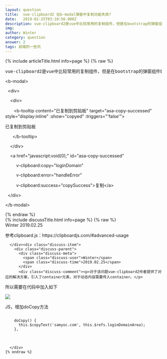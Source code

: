 ```yaml
---
layout: question
title:  vue-clipboard2 在b-modal弹窗中复制功能失效?
date:   2019-02-25T03:10:50.000Z
description: vue-clipboard2是vue中比较常用的复制组件，但是在bootstrap的弹窗组件b-modal中却无法正常使用，相同的在其他的动态内容中也是无法使用...
img: 
author: Winter
category: question
answer: 2
tags: 前端的一些坑
---
```

<div class="article-root">
  <div class="article">
    {% include articleTitle.html info=page %}
    {% raw %}
    <div class="article-content"><pre>
vue-clipboard2是vue中比较常用的复制组件，但是在bootstrap的弹窗组件b-modal中却无法正常使用，相同的在其他的动态内容中也是无法使用的。
</pre>

<p>&lt;b-modal&gt;</p>

<p>&nbsp; &lt;div&gt;</p>

<p>&nbsp; &nbsp; &lt;div&gt;</p>

<p>&nbsp; &nbsp; &nbsp; &nbsp;&lt;b-tooltip content=&quot;已复制到剪贴板&quot; target=&quot;asa-copy-successed&quot; style=&quot;display:inline&quot; :show=&quot;copyed&quot; :triggers=&quot;&#39;false&#39;&quot;&gt;</p>

<p>已复制到剪贴板</p>

<p>&nbsp; &nbsp; &nbsp; &lt;/b-tooltip&gt;</p>

<p>&nbsp; &nbsp; &lt;/div&gt;</p>

<p>&nbsp; &nbsp;&nbsp;&lt;a href=&quot;javascript:void(0);&quot; id=&quot;asa-copy-successed&quot;</p>

<p>&nbsp; &nbsp; &nbsp; &nbsp; &nbsp;v-clipboard:copy=&quot;loginDomain&quot;</p>

<p>&nbsp; &nbsp; &nbsp; &nbsp; &nbsp;v-clipboard:error=&quot;handleError&quot;</p>

<p>&nbsp; &nbsp; &nbsp; &nbsp; &nbsp;v-clipboard:success=&quot;copySuccess&quot;&gt;复制&lt;/a&gt;</p>

<p>&nbsp; &lt;/div&gt;</p>

<p>&lt;/b-modal&gt;</p>
</div>
    {% endraw %}
  </div>

  <div class="discuss-wrapper">
    {% include discussTitle.html info=page %}
    {% raw %}
    <div class="discuss-item">
        <div class="discuss-parent">
          <div class="discuss-meta">
            <span class="discuss-user">Winter</span>
            <span class="discuss-time">2019.02.25</span>
          </div>
          <div class="discuss-comment"><p>参考clipboard.js：https://clipboardjs.com/#advanced-usage</p>
</div>
        </div>
        
      </div><div class="discuss-item">
        <div class="discuss-parent">
          <div class="discuss-meta">
            <span class="discuss-user">Winter</span>
            <span class="discuss-time">2019.02.25</span>
          </div>
          <div class="discuss-comment"><p>对于该问题vue-clipboard2作者提供了对应的解决方案，引入了container元素，对于动态内容需要传入container。</p>

<p>所以需要在代码中加入如下</p>

<p><img class="thumb-img" src="https://www.samyoc.com/uploads/users/1/images/1551064547552.png" style="max-width:100%" /></p>

<p>JS，增加doCopy方法</p>

<pre>
<code>
    doCopy() {
      this.$copyText(&#39;samyoc.com&#39;, this.$refs.loginDomainArea);
    },
</code></pre>

<p>&nbsp;</p>
</div>
        </div>
        
      </div>
    {% endraw %}
  </div>
<div>
